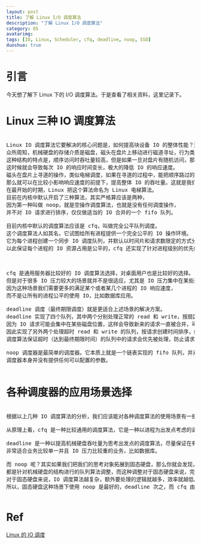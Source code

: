 ```yaml
---
layout: post
title: 了解 Linux I/O 调度算法
description: "了解 Linux I/O 调度算法"
category: OS
avatarimg:
tags: [IO, Linux, Scheduler, cfq, deadline, noop, SSD]
duoshuo: true
---
```


# 引言

今天想了解下 Linux 下的 I/O 调度算法。于是查看了相关资料，这里记录下。

# Linux 三种 IO 调度算法

<pre>

Linux IO 调度算法它要解决的核心问题是，如何提高块设备 IO 的整体性能？这一层也主要是针对机械硬盘结构而设计的。
众所周知，机械硬盘的存储介质是磁盘，磁头在盘片上移动进行磁道寻址，行为类似播放一张唱片。
这种结构的特点是，顺序访问时吞吐量较高，但是如果一旦对盘片有随机访问，那么大量的时间都会浪费在磁头的移动上，
这时候就会导致每次 IO 的响应时间变长，极大的降低 IO 的响应速度。
磁头在盘片上寻道的操作，类似电梯调度，如果在寻道的过程中，能把顺序路过的相关磁道的数据请求都“顺便”处理掉，
那么就可以在比较小影响响应速度的前提下，提高整体 IO 的吞吐量。这就是我们问什么要设计 IO 调度算法的原因。
在最开始的时期，Linux 把这个算法命名为 Linux 电梯算法。
目前在内核中默认开启了三种算法，其实严格算应该是两种，
因为第一种叫做 noop，就是空操作调度算法，也就是没有任何调度操作，
并不对 IO 请求进行排序，仅仅做适当的 IO 合并的一个 fifo 队列。

目前内核中默认的调度算法应该是 cfq，叫做完全公平队列调度。
这个调度算法人如其名，它试图给所有进程提供一个完全公平的 IO 操作环境。
它为每个进程创建一个同步 IO 调度队列，并默认以时间片和请求数限定的方式分配 IO 资源，
以此保证每个进程的 IO 资源占用是公平的，cfq 还实现了针对进程级别的优先级调度。

</pre>

<pre>

cfq 是通用服务器比较好的 IO 调度算法选择，对桌面用户也是比较好的选择。
但是对于很多 IO 压力较大的场景就并不是很适应，尤其是 IO 压力集中在某些进程上的场景。
因为这种场景我们需要更多的满足某个或者某几个进程的 IO 响应速度，
而不是让所有的进程公平的使用 IO，比如数据库应用。

deadline 调度（最终期限调度）就是更适合上述场景的解决方案。
deadline 实现了四个队列，其中两个分别处理正常的 read 和 write，按扇区号排序，进行正常 IO 的合并处理以提高吞吐量。
因为 IO 请求可能会集中在某些磁盘位置，这样会导致新来的请求一直被合并，可能会有其他磁盘位置的 IO 请求被饿死。
因此实现了另外两个处理超时 read 和 write 的队列，按请求创建时间排序，如果有超时的请求出现，就放进这两个队列，
调度算法保证超时（达到最终期限时间）的队列中的请求会优先被处理，防止请求被饿死。

noop 调度器是最简单的调度器。它本质上就是一个链表实现的 fifo 队列，并对请求进行简单的合并处理。
调度器本身并没有提供任何可以配置的参数。

</pre>


# 各种调度器的应用场景选择

<pre>

根据以上几种 IO 调度算法的分析，我们应该能对各种调度算法的使用场景有一些大致的思路了。

从原理上看，cfq 是一种比较通用的调度算法，它是一种以进程为出发点考虑的调度算法，保证大家尽量公平。

deadline 是一种以提高机械硬盘吞吐量为思考出发点的调度算法，尽量保证在有 IO 请求达到最终期限的时候进行调度，
非常适合业务比较单一并且 IO 压力比较重的业务，比如数据库。

而 noop 呢？其实如果我们把我们的思考对象拓展到固态硬盘，那么你就会发现，无论 cfq 还是 deadline，
都是针对机械硬盘的结构进行的队列算法调整，而这种调整对于固态硬盘来说，完全没有意义。
对于固态硬盘来说，IO 调度算法越复杂，额外要处理的逻辑就越多，效率就越低。
所以，固态硬盘这种场景下使用 noop 是最好的，deadline 次之，而 cfq 由于复杂度的原因，无疑效率最低。

</pre>


# Ref
[Linux 的 IO 调度](http://liwei.life/2016/03/14/linux_io_scheduler/)  
